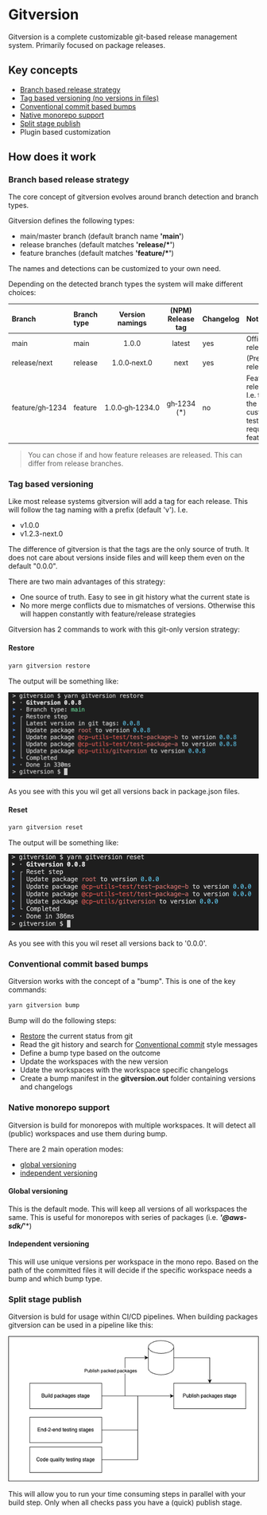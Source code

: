 # Gitversion

Gitversion is a complete customizable git-based release management system. Primarily focused on package releases.

## Key concepts

- [Branch based release strategy](#branch-based-release-strategy)
- [Tag based versioning (no versions in files)](#tag-based-versioning)
- [Conventional commit based bumps](#conventional-commit-based-bumps)
- [Native monorepo support](#native-monorepo-support)
- [Split stage publish](#split-stage-publish)
- Plugin based customization

## How does it work

### Branch based release strategy

The core concept of gitversion evolves around branch detection and branch types.

Gitversion defines the following types:
- main/master branch (default branch name **'main'**)
- release branches (default matches **'release/*'**)
- feature branches (default matches **'feature/*'**)

The names and detections can be customized to your own need.

Depending on the detected branch types the system will make different choices:

| Branch           | Branch type | Version namings | (NPM) Release tag | Changelog | Notes                                                                |
| :--------------- | :---------- | :-------------: | :---------------: | -- | :------------------------------------------------------------------- |
| main             | main        | 1.0.0           | latest            | yes |Official releases                                                    |
| release/next     | release     | 1.0.0&#8209;next.0    | next              | yes | (Pre) releases                                                       |
| feature/gh&#8209;1234  | feature     | 1.0.0&#8209;gh&#8209;1234.0 | gh&#8209;1234 (*) | no | Feature release. I.e. to let the customer test the requested feature |

> You can chose if and how feature releases are released. This can differ from release branches. 

### Tag based versioning

Like most release systems gitversion will add a tag for each release. This will follow the tag naming with a prefix (default 'v'). I.e.

- v1.0.0
- v1.2.3-next.0

The difference of gitversion is that the tags are the only source of truth. It does not care about versions inside files and will keep them even on the default "0.0.0".

There are two main advantages of this strategy:

- One source of truth. Easy to see in git history what the current state is
- No more merge conflicts due to mismatches of versions. Otherwise this will happen constantly with feature/release strategies

Gitversion has 2 commands to work with this git-only version strategy:

#### Restore 
```bash
yarn gitversion restore
```

The output will be something like:

![gitversion restore](./assets/restore.png)

As you see with this you wil get all versions back in package.json files.

#### Reset 
```bash
yarn gitversion reset
```

The output will be something like:

![gitversion reset](./assets/reset.png)

As you see with this you wil reset all versions back to '0.0.0'.

### Conventional commit based bumps

Gitversion works with the concept of a "bump". This is one of the key commands:

```bash
yarn gitversion bump
```

Bump will do the following steps:

- [Restore](#restore) the current status from git
- Read the git history and search for [Conventional commit](https://www.conventionalcommits.org/en/v1.0.0/) style messages
- Define a bump type based on the outcome
- Update the workspaces with the new version
- Udate the workspaces with the workspace specific changelogs
- Create a bump manifest in the **gitversion.out** folder containing versions and changelogs

### Native monorepo support

Gitversion is build for monorepos with multiple workspaces. It will detect all (public) workspaces and use them during bump.

There are 2 main operation modes:
- [global versioning](#Global-versioning)
- [independent versioning](#Independent-versioning)

#### Global versioning

This is the default mode. This will keep all versions of all workspaces the same. This is useful for monorepos with series of packages (i.e. ***'@aws-sdk/*'***)

#### Independent versioning

This will use unique versions per workspace in the mono repo. Based on the path of the committed files it will decide if the specific workspace needs a bump and which bump type.

### Split stage publish

Gitversion is buld for usage within CI/CD pipelines. When building packages gitversion can be used in a pipeline like this:

![Pipeline](./assets/pipeline.png)

This will allow you to run your time consuming steps in parallel with your build step. Only when all checks pass you have a (quick) publish stage.